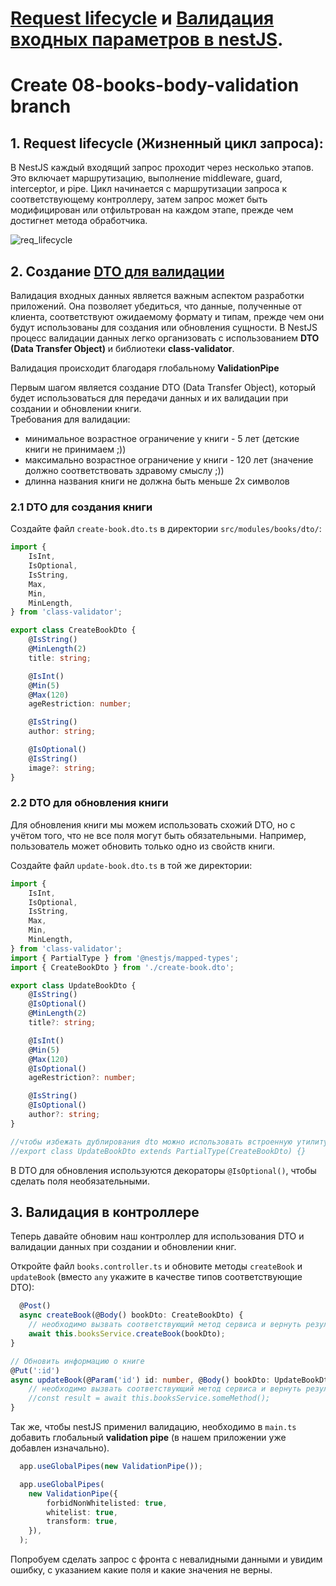 # [Request lifecycle](https://docs.nestjs.com/faq/request-lifecycle#request-lifecycle) и [Валидация входных параметров в nestJS](https://docs.nestjs.com/techniques/validation#auto-validation).  

# Create 08-books-body-validation branch

## 1. Request lifecycle (Жизненный цикл запроса):
В NestJS каждый входящий запрос проходит через несколько этапов. Это включает маршрутизацию, выполнение middleware, guard, interceptor, и pipe.
Цикл начинается с маршрутизации запроса к соответствующему контроллеру, затем запрос может быть модифицирован или отфильтрован на каждом этапе, прежде чем достигнет метода обработчика.

![req_lifecycle](https://production-it-incubator.s3.eu-central-1.amazonaws.com/file-manager/Image/b73e1cc9-eb2a-40fc-9097-f1d847453855_req_lifecycle.png)

## 2. Создание [DTO для валидации](https://docs.nestjs.com/techniques/validation#validation)

Валидация входных данных является важным аспектом разработки приложений.
Она позволяет убедиться, что данные, полученные от клиента, соответствуют ожидаемому формату и типам,
прежде чем они будут использованы для создания или обновления сущности.
В NestJS процесс валидации данных легко организовать с использованием **DTO (Data Transfer Object)** и библиотеки **class-validator**.  

Валидация происходит благодаря глобальному **ValidationPipe**

Первым шагом является создание DTO (Data Transfer Object), который будет использоваться для передачи данных и их валидации 
при создании и обновлении книги.  
Требования для валидации:
 - минимальное возрастное ограничение у книги - 5 лет (детские книги не принимаем ;))
 - максимально возрастное ограничение у книги - 120 лет (значение должно соответствовать здравому смыслу ;))
 - длинна названия книги не должна быть меньше 2х символов

### 2.1 DTO для создания книги

Создайте файл `create-book.dto.ts` в директории `src/modules/books/dto/`:

```typescript
import {
    IsInt,
    IsOptional,
    IsString,
    Max,
    Min,
    MinLength,
} from 'class-validator';

export class CreateBookDto {
    @IsString()
    @MinLength(2)
    title: string;

    @IsInt()
    @Min(5)
    @Max(120)
    ageRestriction: number;

    @IsString()
    author: string;

    @IsOptional()
    @IsString()
    image?: string;
}

```

### 2.2 DTO для обновления книги
Для обновления книги мы можем использовать схожий DTO, но с учётом того, что не все поля могут быть обязательными. 
Например, пользователь может обновить только одно из свойств книги.

Создайте файл `update-book.dto.ts` в той же директории:
```typescript
import {
    IsInt,
    IsOptional,
    IsString,
    Max,
    Min,
    MinLength,
} from 'class-validator';
import { PartialType } from '@nestjs/mapped-types';
import { CreateBookDto } from './create-book.dto';

export class UpdateBookDto {
    @IsString()
    @IsOptional()
    @MinLength(2)
    title?: string;

    @IsInt()
    @Min(5)
    @Max(120)
    @IsOptional()
    ageRestriction?: number;

    @IsString()
    @IsOptional()
    author?: string;
}

//чтобы избежать дублирования dto можно использовать встроенную утилиту PartialType, которая делает ве поля опциональными
//export class UpdateBookDto extends PartialType(CreateBookDto) {}
```
В DTO для обновления используются декораторы `@IsOptional()`, чтобы сделать поля необязательными.

## 3. Валидация в контроллере
   Теперь давайте обновим наш контроллер для использования DTO и валидации данных при создании и обновлении книг.

Откройте файл `books.controller.ts` и обновите методы `createBook` и `updateBook` (вместо `any` укажите в качестве типов соответствующие DTO):

```typescript
  @Post()
  async createBook(@Body() bookDto: CreateBookDto) {
    // необходимо вызвать соответствующий метод сервиса и вернуть результат
    await this.booksService.createBook(bookDto);
}

// Обновить информацию о книге
@Put(':id')
async updateBook(@Param('id') id: number, @Body() bookDto: UpdateBookDto) {
    // необходимо вызвать соответствующий метод сервиса и вернуть результат
    //const result = await this.booksService.someMethod();
}
```

Так же, чтобы nestJS применил валидацию, необходимо в `main.ts` добавить глобальный **validation pipe**
(в нашем приложении уже добавлен изначально).

```typescript filename="main.ts"
  app.useGlobalPipes(new ValidationPipe());
```

```typescript filename="main.ts"
  app.useGlobalPipes(
    new ValidationPipe({
        forbidNonWhitelisted: true,
        whitelist: true,
        transform: true,
    }),
  );
```


Попробуем сделать запрос с фронта с невалидными данными и увидим ошибку, с указанием какие поля и какие значения не верны.
